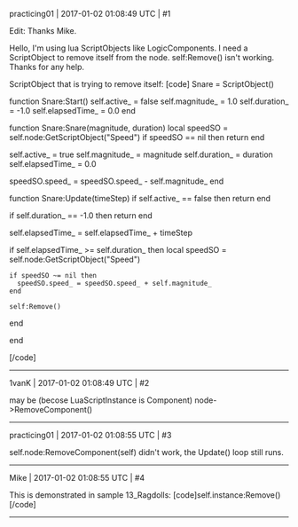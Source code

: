 practicing01 | 2017-01-02 01:08:49 UTC | #1

Edit: Thanks Mike.

Hello, I'm using lua ScriptObjects like LogicComponents.  I need a ScriptObject to remove itself from the node.  self:Remove() isn't working.  Thanks for any help.

ScriptObject that is trying to remove itself:
[code]
Snare = ScriptObject()

function Snare:Start()
  self.active_ = false
  self.magnitude_ = 1.0
  self.duration_ = -1.0
  self.elapsedTime_ = 0.0
end

function Snare:Snare(magnitude, duration)
  local speedSO = self.node:GetScriptObject("Speed")
  if speedSO == nil then return end
  
  self.active_ = true
  self.magnitude_ = magnitude
  self.duration_ = duration
  self.elapsedTime_ = 0.0
  
  speedSO.speed_ = speedSO.speed_ - self.magnitude_
end

function Snare:Update(timeStep)
  if self.active_ == false then return end
  
  if self.duration_ == -1.0 then return end
  
  self.elapsedTime_ = self.elapsedTime_ + timeStep
  
  if self.elapsedTime_ >= self.duration_ then
    local speedSO = self.node:GetScriptObject("Speed")
    
    if speedSO ~= nil then
      speedSO.speed_ = speedSO.speed_ + self.magnitude_
    end
    
    self:Remove()
  end
  
end

[/code]

-------------------------

1vanK | 2017-01-02 01:08:49 UTC | #2

may be (becose LuaScriptInstance is Component)
node->RemoveComponent()

-------------------------

practicing01 | 2017-01-02 01:08:55 UTC | #3

self.node:RemoveComponent(self) didn't work, the Update() loop still runs.

-------------------------

Mike | 2017-01-02 01:08:55 UTC | #4

This is demonstrated in sample 13_Ragdolls:
[code]self.instance:Remove()[/code]

-------------------------

